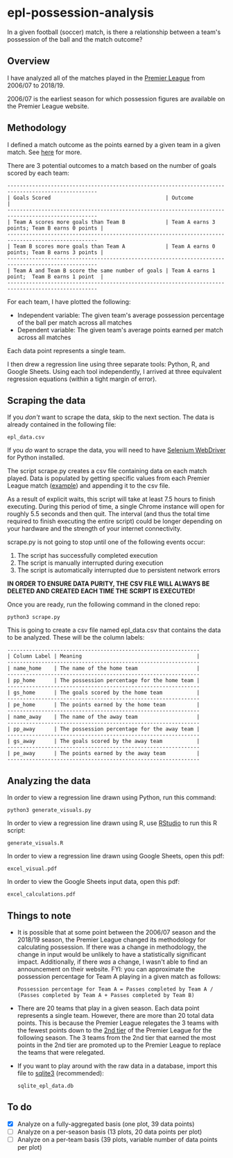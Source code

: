 # epl-possession-analysis

In a given football (soccer) match, is there a relationship between a team's possession of the ball and the match outcome?

## Overview

I have analyzed all of the matches played in the [Premier League](https://www.premierleague.com) from 2006/07 to 2018/19.

2006/07 is the earliest season for which possession figures are available on the Premier League website.

## Methodology

I defined a match outcome as the points earned by a given team in a given match. See [here](https://en.wikipedia.org/wiki/Premier_League#Competition_format) for more.

There are 3 potential outcomes to a match based on the number of goals scored by each team:
```
---------------------------------------------------------------------------------------------------
| Goals Scored                                     | Outcome                                      |
---------------------------------------------------------------------------------------------------
| Team A scores more goals than Team B             | Team A earns 3 points; Team B earns 0 points |
---------------------------------------------------------------------------------------------------
| Team B scores more goals than Team A             | Team A earns 0 points; Team B earns 3 points |
---------------------------------------------------------------------------------------------------
| Team A and Team B score the same number of goals | Team A earns 1 point;  Team B earns 1 point  |
---------------------------------------------------------------------------------------------------
```

For each team, I have plotted the following:
- Independent variable: The given team's average possession percentage of the ball per match across all matches
- Dependent variable: The given team's average points earned per match across all matches

Each data point represents a single team.

I then drew a regression line using three separate tools: Python, R, and Google Sheets. Using each tool independently, I arrived at three equivalent regression equations (within a tight margin of error).

## Scraping the data

If you _don't_ want to scrape the data, skip to the next section. The data is already contained in the following file:
```
epl_data.csv
```

If you _do_ want to scrape the data, you will need to have [Selenium WebDriver](https://www.seleniumhq.org) for Python installed. 

The script scrape.py creates a csv file containing data on each match played. Data is populated by getting specific values from each Premier League match ([example](https://www.premierleague.com/match/38687)) and appending it to the csv file.

As a result of explicit waits, this script will take at least 7.5 hours to finish executing. During this period of time, a single Chrome instance will open for roughly 5.5 seconds and then quit. The interval (and thus the total time required to finish executing the entire script) could be longer depending on your hardware and the strength of your internet connectivity.

scrape.py is not going to stop until one of the following events occur:
  1. The script has successfully completed execution
  2. The script is manually interrupted during execution
  3. The script is automatically interrupted due to persistent network errors
  
**IN ORDER TO ENSURE DATA PURITY, THE CSV FILE WILL ALWAYS BE DELETED AND CREATED EACH TIME THE SCRIPT IS EXECUTED!**

Once you are ready, run the following command in the cloned repo:
```
python3 scrape.py
```

This is going to create a csv file named epl_data.csv that contains the data to be analyzed. These will be the column labels:
```
--------------------------------------------------------------
| Column Label | Meaning                                     |
--------------------------------------------------------------
| name_home    | The name of the home team                   |
--------------------------------------------------------------
| pp_home      | The possession percentage for the home team |
--------------------------------------------------------------
| gs_home      | The goals scored by the home team           |
--------------------------------------------------------------
| pe_home      | The points earned by the home team          |
--------------------------------------------------------------
| name_away    | The name of the away team                   |
--------------------------------------------------------------
| pp_away      | The possession percentage for the away team |
--------------------------------------------------------------
| gs_away      | The goals scored by the away team           |
--------------------------------------------------------------
| pe_away      | The points earned by the away team          |
--------------------------------------------------------------
```

## Analyzing the data

In order to view a regression line drawn using Python, run this command:
```
python3 generate_visuals.py
```

In order to view a regression line drawn using R, use [RStudio](https://rstudio.com) to run this R script:
```
generate_visuals.R
```

In order to view a regression line drawn using Google Sheets, open this pdf:
```
excel_visual.pdf
```

In order to view the Google Sheets input data, open this pdf:
```
excel_calculations.pdf
```

## Things to note

- It is possible that at some point between the 2006/07 season and the 2018/19 season, the Premier League changed its methodology for calculating possession. If there was a change in methodology, the change in input would be unlikely to have a statistically significant impact. Additionally, if there _was_ a change, I wasn't able to find an announcement on their website. FYI: you can approximate the possession percentage for Team A playing in a given match as follows:
  ```
  Possession percentage for Team A = Passes completed by Team A / (Passes completed by Team A + Passes completed by Team B)
  ```

- There are 20 teams that play in a given season. Each data point represents a single team. However, there are more than 20 total data points. This is because the Premier League relegates the 3 teams with the fewest points down to the [2nd tier](https://www.efl.com) of the Premier League for the following season. The 3 teams from the 2nd tier that earned the most points in the 2nd tier are promoted up to the Premier League to replace the teams that were relegated.

- If you want to play around with the raw data in a database, import this file to [sqlite3](https://www.sqlite.org/index.html) (recommended):
  ```
  sqlite_epl_data.db
  ```

## To do

- [x] Analyze on a fully-aggregated basis (one plot, 39 data points)
- [ ] Analyze on a per-season basis (13 plots, 20 data points per plot)
- [ ] Analyze on a per-team basis (39 plots, variable number of data points per plot)
